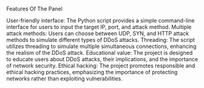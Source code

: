 Features Of The Panel

User-friendly interface: The Python script provides a simple command-line interface for users to input the target IP, port, and attack method.
Multiple attack methods: Users can choose between UDP, SYN, and HTTP attack methods to simulate different types of DDoS attacks.
Threading: The script utilizes threading to simulate multiple simultaneous connections, enhancing the realism of the DDoS attack.
Educational value: The project is designed to educate users about DDoS attacks, their implications, and the importance of network security.
Ethical hacking: The project promotes responsible and ethical hacking practices, emphasizing the importance of protecting networks rather than exploiting vulnerabilities.
